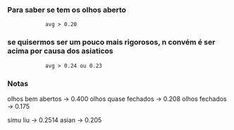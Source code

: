 
<h3> Para saber se tem os olhos aberto </h3>

                avg > 0.20

<h3>se quisermos ser um pouco mais rigorosos, n convém é ser acima por causa dos asiaticos</h3>

                avg > 0.24 ou 0.23



<h3> Notas </h3>
olhos bem abertos -> 0.400
olhos quase fechados -> 0.208 
olhos fechados -> 0.175


simu liu -> 0.2514
asian -> 0.205